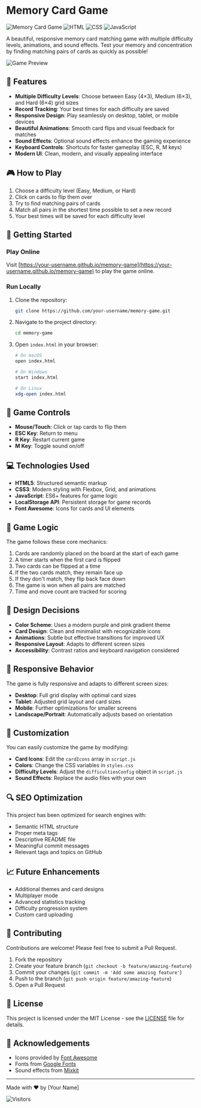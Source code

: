 # Memory Card Game

![Memory Card Game](https://img.shields.io/badge/Memory-Card%20Game-6c5ce7)
![HTML](https://img.shields.io/badge/HTML-5-orange)
![CSS](https://img.shields.io/badge/CSS-3-blue)
![JavaScript](https://img.shields.io/badge/JavaScript-ES6-yellow)

A beautiful, responsive memory card matching game with multiple difficulty levels, animations, and sound effects. Test your memory and concentration by finding matching pairs of cards as quickly as possible!

![Game Preview](https://via.placeholder.com/800x400?text=Memory+Game+Preview)

## 🌟 Features

- **Multiple Difficulty Levels**: Choose between Easy (4×3), Medium (6×3), and Hard (6×4) grid sizes
- **Record Tracking**: Your best times for each difficulty are saved
- **Responsive Design**: Play seamlessly on desktop, tablet, or mobile devices
- **Beautiful Animations**: Smooth card flips and visual feedback for matches
- **Sound Effects**: Optional sound effects enhance the gaming experience
- **Keyboard Controls**: Shortcuts for faster gameplay (ESC, R, M keys)
- **Modern UI**: Clean, modern, and visually appealing interface

## 🎮 How to Play

1. Choose a difficulty level (Easy, Medium, or Hard)
2. Click on cards to flip them over
3. Try to find matching pairs of cards
4. Match all pairs in the shortest time possible to set a new record
5. Your best times will be saved for each difficulty level

## 🚀 Getting Started

### Play Online

Visit [https://your-username.github.io/memory-game](https://your-username.github.io/memory-game) to play the game online.

### Run Locally

1. Clone the repository:
   ```bash
   git clone https://github.com/your-username/memory-game.git
   ```

2. Navigate to the project directory:
   ```bash
   cd memory-game
   ```

3. Open `index.html` in your browser:
   ```bash
   # On macOS
   open index.html
   
   # On Windows
   start index.html
   
   # On Linux
   xdg-open index.html
   ```

## 🎯 Game Controls

- **Mouse/Touch**: Click or tap cards to flip them
- **ESC Key**: Return to menu
- **R Key**: Restart current game
- **M Key**: Toggle sound on/off

## 💻 Technologies Used

- **HTML5**: Structured semantic markup
- **CSS3**: Modern styling with Flexbox, Grid, and animations
- **JavaScript**: ES6+ features for game logic
- **LocalStorage API**: Persistent storage for game records
- **Font Awesome**: Icons for cards and UI elements

## 🧠 Game Logic

The game follows these core mechanics:

1. Cards are randomly placed on the board at the start of each game
2. A timer starts when the first card is flipped
3. Two cards can be flipped at a time
4. If the two cards match, they remain face up
5. If they don't match, they flip back face down
6. The game is won when all pairs are matched
7. Time and move count are tracked for scoring

## 🎨 Design Decisions

- **Color Scheme**: Uses a modern purple and pink gradient theme
- **Card Design**: Clean and minimalist with recognizable icons
- **Animations**: Subtle but effective transitions for improved UX
- **Responsive Layout**: Adapts to different screen sizes
- **Accessibility**: Contrast ratios and keyboard navigation considered

## 📱 Responsive Behavior

The game is fully responsive and adapts to different screen sizes:

- **Desktop**: Full grid display with optimal card sizes
- **Tablet**: Adjusted grid layout and card sizes
- **Mobile**: Further optimizations for smaller screens
- **Landscape/Portrait**: Automatically adjusts based on orientation

## 🔧 Customization

You can easily customize the game by modifying:

- **Card Icons**: Edit the `cardIcons` array in `script.js`
- **Colors**: Change the CSS variables in `styles.css`
- **Difficulty Levels**: Adjust the `difficultiesConfig` object in `script.js`
- **Sound Effects**: Replace the audio files with your own

## 🔍 SEO Optimization

This project has been optimized for search engines with:

- Semantic HTML structure
- Proper meta tags
- Descriptive README file
- Meaningful commit messages
- Relevant tags and topics on GitHub

## 📈 Future Enhancements

- Additional themes and card designs
- Multiplayer mode
- Advanced statistics tracking
- Difficulty progression system
- Custom card uploading

## 🤝 Contributing

Contributions are welcome! Please feel free to submit a Pull Request.

1. Fork the repository
2. Create your feature branch (`git checkout -b feature/amazing-feature`)
3. Commit your changes (`git commit -m 'Add some amazing feature'`)
4. Push to the branch (`git push origin feature/amazing-feature`)
5. Open a Pull Request

## 📝 License

This project is licensed under the MIT License - see the [LICENSE](LICENSE) file for details.

## 👏 Acknowledgements

- Icons provided by [Font Awesome](https://fontawesome.com/)
- Fonts from [Google Fonts](https://fonts.google.com/)
- Sound effects from [Mixkit](https://mixkit.co/free-sound-effects/)

---

Made with ❤️ by [Your Name]

![Visitors](https://visitor-badge.glitch.me/badge?page_id=your-username.memory-game) 
